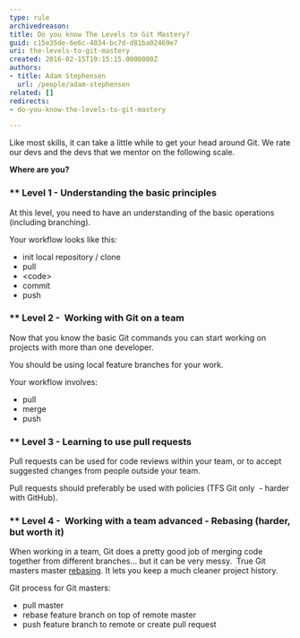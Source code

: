 ```yaml
---
type: rule
archivedreason: 
title: Do you know The Levels to Git Mastery?
guid: c15e35de-6e6c-4034-bc7d-d81ba02469e7
uri: the-levels-to-git-mastery
created: 2016-02-15T19:15:15.0000000Z
authors:
- title: Adam Stephensen
  url: /people/adam-stephensen
related: []
redirects:
- do-you-know-the-levels-to-git-mastery

---
```


Like most skills, it can take a little while to get your head around Git.
We rate our devs and the devs that we mentor on the following scale.

**Where are you?**

<!--endintro-->

### \*\* Level 1 - Understanding the basic principles

At this level, you need to have an understanding of the basic operations (including branching).

Your workflow looks like this:

* init local repository / clone
* pull
* &lt;code&gt;
* commit
* push


### \*\* Level 2 -  Working with Git on a team

Now that you know the basic Git commands you can start working on projects with more than one developer.

You should be using local feature branches for your work.

Your workflow involves:

* pull
* merge
* push


### \*\* Level 3 - Learning to use pull requests 

Pull requests can be used for code reviews within your team, or to accept suggested changes from people outside your team.

Pull requests should preferably be used with policies (TFS Git only  - harder with GitHub).

### \*\* Level 4 -  Working with a team advanced - Rebasing (harder, but worth it) 

When working in a team, Git does a pretty good job of merging code together from different branches... but it can be very messy. 
True Git masters master [rebasing](/rebase-not-merge). It lets you keep a much cleaner project history.

Git process for Git masters:

* pull master
* rebase feature branch on top of remote master
* push feature branch to remote or create pull request
